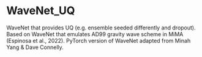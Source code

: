# WaveNet_UQ
WaveNet that provides UQ (e.g. ensemble seeded differently and dropout). Based on WaveNet that emulates AD99 gravity wave scheme in MiMA (Espinosa et al., 2022). PyTorch version of WaveNet adapted from Minah Yang &amp; Dave Connelly.
